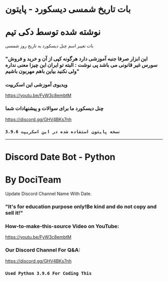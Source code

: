 # بات تاریخ شمسی دیسکورد - پایتون

# نوشته شده توسط دکی تیم

بات تغییر اسم چنل دیسکورد به تاریخ روز شمسی

### "این ابزار صرفا جنبه آموزشی دارد هرگونه کپی از آن و خرید و فروش سورس غیر قانونی می باشد پی نوشت : البته تو ایران این چیزا معنی نداره ولی نکنید بیاین باهم مهربون باشیم"

### ویدیوی آموزشی این اسکریپت

https://youtu.be/FyW3c8embtM

### چنل دیسکورد ما برای سوالات و پیشنهادات شما

https://discord.gg/GHV4BKs7nh


### `نسخه پایتون استفاده شده در این اسکریپت 3.9.6`


---------------------------------------------------------------------------------------

# Discord Date Bot - Python

# By DociTeam

Update Discord Channel Name With Date.

### "It's for education purpose only!Be kind and do not copy and sell it!"

### How-to-make-this-source Video on YouTube:

https://youtu.be/FyW3c8embtM

### Our Discord Channel For Q&A:

https://discord.gg/GHV4BKs7nh


### `Used Python 3.9.6 For Coding This`



